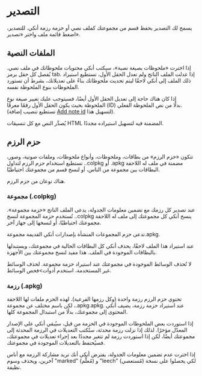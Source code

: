 # التصدير

<!-- toc -->

يسمح لك التصدير بحفظ قسم من مجموعتك كملف نصي أو حزمة رزمة أنكي.
للتصدير، اضغط قائمة ملف واختر «تصدير».

## الملفات النصية

إذا  اخترت «ملحوظات بصيغة نصية»، سيكتب أنكي محتويات ملحوظاتك في ملف نصي.
يُفصل كل حقل برمز tab. إذا عدلت الملف الناتج ولم تعدل الحقل الأول، تستطيع استيراد
ذلك الملف إلى أنكي لاحقًا ليتم تحديث ملحوظاتك بناءً على تعديلاتك، بشرط أن تستورد الملحوظات
بنوع الملحوظة نفسه.

إذا كان هناك حاجة إلى تعديل الحقل الأول أيضًا، فسيتوجب عليك تغيير صيغة نوع الملحوظة
بحيث يكون الحقل الأول رقمًا معرفًا (ID) بدلًا من نص الملحوظة الفعلي. (تستطيع تنصيب
إضافة [Add note id](https://ankiweb.net/shared/info/1672832404)
لتسهيل هذا).

يُصدَّر النص مع كل تنسيقات HTML المضمنة فيه لتسهيل استيراده مجددًا.

## حزم الرزم

تتكون «حزم الرزم» من بطاقات، وملحوظات، وأنواع ملحوظات، وملفات صوتية، وصور،
مضمنة في ملف له اللاحقة <span dir="ltr">.apkg</span> أو <span dir="ltr">.colpkg</span>.
تستطيع استخدام حزم الرزم لتداول البطاقات بين مجموعة من الناس، أو لنسخ قسم من مجموعتك احتياطيًا.

هناك نوعان من حزم الرزم.

### مجموعة <span dir="ltr">(.colpkg)</span>

عند تصدير كل رزمك مع تضمين معلومات الجدولة، يدعى الملف الناتج «حزمة مجموعة».
ينسخ أنكي كل مجموعتك إلى ملف له اللاحقة <span dir="ltr">.colpkg</span>.
تُستخدم حزمة المجموعة لنسخ مجموعتك احتياطيًا، أو لنسخها إلى جهاز آخر.

تدعى حزم المجموعات المنشأة بإصدارات أنكي القديمة مجموعة.apkg.

عند استيراد هذا الملف لاحقًا، يحذف أنكي كل البطاقات الحالية في مجموعتك، ويستبدلها
بالبطاقات الموجودة في الملف. هذا مفيد لنسخ مجموعتك بين الأجهزة.

لا تُحذف الوسائط الموجودة في مجموعتك عند استيراد حزمة مجموعة.
لحذف الوسائط غير المستخدمة، استخدم أدوات&gt;فحص الوسائط.

### رزمة <span dir="ltr">(.apkg)</span>

تحتوي حزم الرزم رزمة واحدة (وكل رزمها الفرعية). لهذه الحزم ملفات
لها اللاحقة <span dir="ltr">.apkg</span>، لكن باسم مختلف عن مجموعة.apkg.
عند استيراد حزمة رزمة، يضيف أنكي المحتوى إلى مجموعتك، بدلًا من استبدال المجموعة كلها.

إذا استوردت بعض الملحوظات الموجودة في الحزمة من قبل، سيُبقي أنكي على الإصدار المعدّل مؤخرًا.
لذلك إذا نزلت رزمة محدثة، ستُكتب التعديلات في الرزمة المحدثة إلى مجموعتك أيضًا،
لكن إذا استوردت رزمة لم تتغير مجددًا بعد إجراء تعديلات في مجموعتك، فسيُحتفظ بالتعديلات
الموجودة في مجموعتك.

إذا اخترت عدم تضمين معلومات الجدولة، يفترض أنكي أنك تريد مشاركة الرزمة مع أناس آخرين،
ويحذف وسوم "marked" (مُعلَّم) و "leech" (مُستعصي) لكي يحصلوا على نسخة نظيفة.
